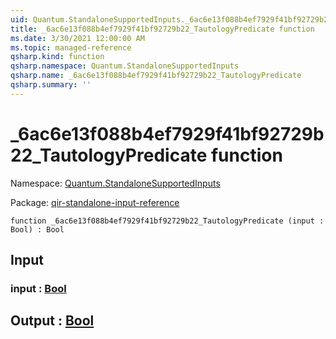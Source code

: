 ```yaml
---
uid: Quantum.StandaloneSupportedInputs._6ac6e13f088b4ef7929f41bf92729b22_TautologyPredicate
title: _6ac6e13f088b4ef7929f41bf92729b22_TautologyPredicate function
ms.date: 3/30/2021 12:00:00 AM
ms.topic: managed-reference
qsharp.kind: function
qsharp.namespace: Quantum.StandaloneSupportedInputs
qsharp.name: _6ac6e13f088b4ef7929f41bf92729b22_TautologyPredicate
qsharp.summary: ''
---
```


# _6ac6e13f088b4ef7929f41bf92729b22_TautologyPredicate function

Namespace: [Quantum.StandaloneSupportedInputs](xref:Quantum.StandaloneSupportedInputs)

Package: [qir-standalone-input-reference](https://nuget.org/packages/qir-standalone-input-reference)




```qsharp
function _6ac6e13f088b4ef7929f41bf92729b22_TautologyPredicate (input : Bool) : Bool
```


## Input

### input : [Bool](xref:microsoft.quantum.lang-ref.bool)





## Output : [Bool](xref:microsoft.quantum.lang-ref.bool)

